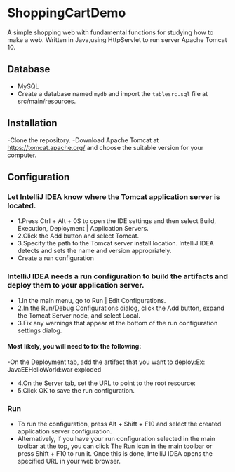 # ShoppingCartDemo
A simple shopping web with fundamental functions for studying how to make a web.
Written in Java,using HttpServlet to run server Apache Tomcat 10.
## Database
- MySQL
- Create a database named `mydb` and import the `tablesrc.sql` file at src/main/resources.
## Installation
-Clone the repository.
-Download Apache Tomcat at https://tomcat.apache.org/ and choose the suitable version for your computer.
## Configuration
### Let IntelliJ IDEA know where the Tomcat application server is located.
- 1.Press Ctrl + Alt + 0S to open the IDE settings and then select Build, Execution, Deployment | Application Servers.
- 2.Click the Add button and select Tomcat.
- 3.Specify the path to the Tomcat server install location. IntelliJ IDEA detects and sets the name and version appropriately.
- Create a run configuration﻿
### IntelliJ IDEA needs a run configuration to build the artifacts and deploy them to your application server.
- 1.In the main menu, go to Run | Edit Configurations.
- 2.In the Run/Debug Configurations dialog, click the Add button, expand the Tomcat Server node, and select Local.
- 3.Fix any warnings that appear at the bottom of the run configuration settings dialog.
#### Most likely, you will need to fix the following:
-On the Deployment tab, add the artifact that you want to deploy:Ex: JavaEEHelloWorld:war exploded
- 4.On the Server tab, set the URL to point to the root resource:
- 5.Click OK to save the run configuration.
### Run
- To run the configuration, press Alt + Shift + F10 and select the created application server configuration.
- Alternatively, if you have your run configuration selected in the main toolbar at the top, you can click The Run icon in the main toolbar or press Shift + F10 to run it.
Once this is done, IntelliJ IDEA opens the specified URL in your web browser.
